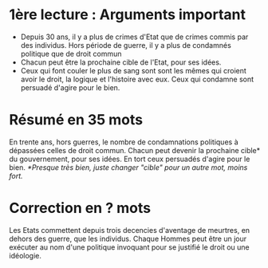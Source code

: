 # 1ère lecture : Arguments important
- Depuis 30 ans, il y a plus de crimes d'Etat que de crimes commis par des individus. Hors période de guerre, il y a plus de condamnés politique que de droit commun
- Chacun peut être la prochaine cible de l'Etat, pour ses idées.
- Ceux qui font couler le plus de sang sont sont les mêmes qui croient avoir le droit, la logique et l'histoire avec eux. Ceux qui condamne sont persuadé d'agire pour le bien.
# Résumé en 35 mots
En trente ans, hors guerres, le nombre de condamnations politiques à dépassées celles de droit commun. Chacun peut devenir la prochaine cible\* du gouvernement, pour ses idées. En tort ceux persuadés d'agire pour le bien.
*\*Presque très bien, juste changer "cible" pour un autre mot, moins fort.*
# Correction en ? mots
Les Etats commettent depuis trois decencies d'aventage de meurtres, en dehors des guerre, que les individus. Chaque Hommes peut être un jour exécuter au nom d'une politique invoquant pour se justifié le droit ou une idéologie.